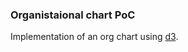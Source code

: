 ### Organistaional chart PoC
Implementation of an org chart using [d3](https://github.com/mbostock/d3).

